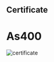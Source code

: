 ## Certificate

# As400
![certificate](https://github.com/Siva-Subramaniam-DS/Certification/assets/138869164/0e88072b-21e1-4b73-bfdc-793e0542ec58)




